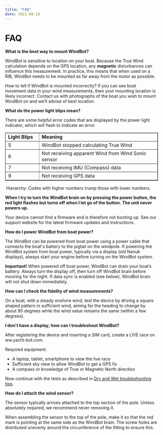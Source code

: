```yaml
---
title: "FAQ"
date: 2021-08-18
---
```

# FAQ

**What is the best way to mount WindBot?**

WindBot is sensitive to location on your boat. Because the True Wind calculation depends on the GPS location, any **magnetic** disturbances can influence this measurement. In practice, this means that when used on a RIB, WindBot needs to be mounted as far away from the motor as possible.

How to tell if WindBot is mounted incorrectly? If you can see boat movement data in your wind measurements, then your mounting location is likely incorrect. Contact us with photographs of the boat you wish to mount WindBot on and we’ll advise of best location.

  

  

**What do the power light blips mean?**

There are some helpful error codes that are displayed by the power light indicator, which will flash to indicate an error.

  

<table border="1" cellpadding="0" cellspacing="0"><tbody><tr><td style="width: 22.0657%;"><strong>Light Blips</strong><br></td><td style="width: 77.6996%;"><strong>Meaning</strong></td></tr><tr><td style="width: 22.0657%;">5</td><td style="width: 77.6996%;">WindBot stopped calculating True Wind<br></td></tr><tr><td style="width: 22.0657%;">6</td><td style="width: 77.6996%;">Not receiving apparent Wind from Wind Sonic sensor<br></td></tr><tr><td style="width: 22.0657%;">7</td><td style="width: 77.6996%;">Not receiving IMU (Compass) data<br></td></tr><tr><td style="width: 22.0657%;">9</td><td style="width: 77.6996%;">Not receiving GPS data<br></td></tr></tbody></table>

  

 Hierarchy: Codes with higher numbers trump those with lower numbers.   

  

  

**When I try to turn the WindBot brain on by pressing the power button, the red light flashes but turns off when I let go of the button. The unit never powers up.**

Your device cannot find a firmware and is therefore not booting up. See our support website for the latest firmware updates and instructions.

  

  

**How do I power WindBot from boat power?**

The WindBot can be powered from boat power using a power cable that connects the boat's battery to the pigtail on the windpole. If powering the WindBot system from boat power, typically via a display (old Nanuk displays), always start your engine before turning on the WindBot system.

  

**Important!** When powered off boat power, WindBot can drain your boat’s battery. Always turn the display off, then turn off WindBot brain before mooring for the night. If data sync is enabled (see below), WindBot brain will not shut down immediately.

  

  

**How can I check the fidelity of wind measurements?**

On a boat, with a steady onshore wind, test the device by driving a square shaped pattern in sufficient wind, aiming for the heading to change by about 90 degrees while the wind value remains the same (within a few degrees).

  

  

**I don't have a display, how can I troubleshoot WindBot?**

After registering the device and inserting a SIM card, create a LIVE race on ww.yacht-bot.com.

  

Required equipment:

*   A laptop, tablet, smartphone to view the live race
*   Sufficient sky view to allow WindBot to get a GPS fix
*   A compass or knowledge of True or Magnetic North direction

  

Now continue with the tests as described in [Dry and Wet troubleshooting tips](http://support.yacht-bot.com/a/solutions/).

  

  

**How do I attach the wind sensor?**

The sensor typically arrives attached to the top section of the pole. Unless absolutely required, we recommend never removing it.

  

When assembling the sensor to the top of the pole, make it so that the red mark is pointing at the same side as the WindBot brain. The screw holes are distributed unevenly around the circumference of the fitting to ensure this.